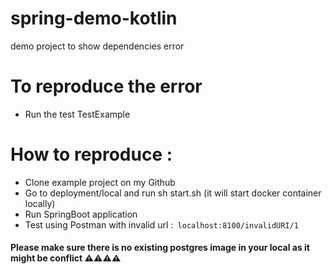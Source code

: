 # spring-demo-kotlin
demo project to show dependencies error


# To reproduce the error
- Run the test TestExample

# How to reproduce : 
- Clone example project on my Github
- Go to deployment/local and run sh start.sh (it will start docker container locally)
- Run SpringBoot application
- Test using Postman with invalid url :` localhost:8100/invalidURI/1`

#### Please make sure there is no existing postgres image in your local as it might be conflict ⚠️⚠️⚠️⚠️
